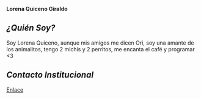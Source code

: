 **Lorena Quiceno Giraldo**

## _¿Quién Soy?_

Soy Lorena Quiceno, aunque mis amigos me dicen Ori, soy una amante de los animalitos, tengo 2 michis y 2 perritos, me encanta el café y programar <3

## _Contacto Institucional_

[Enlace](lquicenog2@eafit.edu.co)
